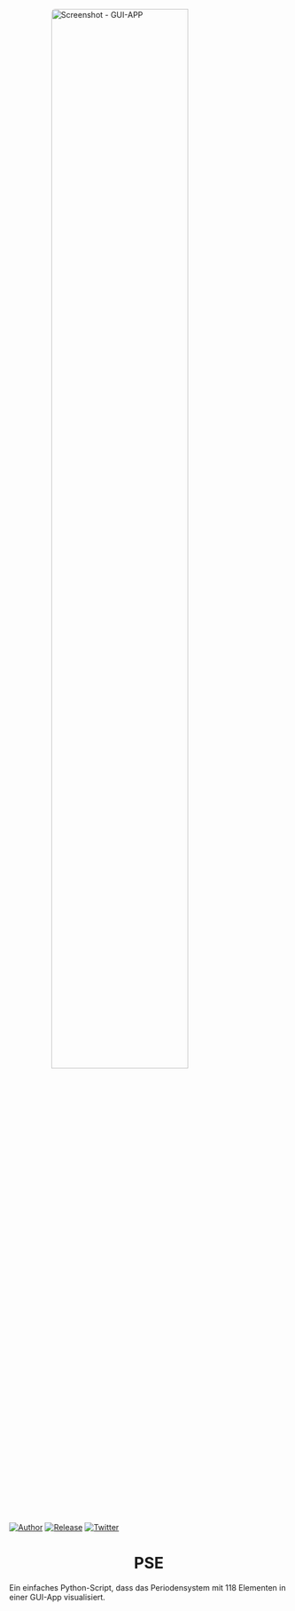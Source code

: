 <img width = "70%" style = "max-width:100%;margin:auto;display:block;border-radius:7px;" alt = "Screenshot - GUI-APP"
    src="https://user-images.githubusercontent.com/62395480/215745308-67074c33-bf6e-4782-a1f8-3dc6293038de.png">
[![Author](https://img.shields.io/badge/author-Pulsar7-lightgrey.svg?colorB=9900cc&style=flat-square)](https://github.com/Pulsar7)
[![Release](https://img.shields.io/github/release/dmhendricks/file-icon-vectors.svg?style=flat-square)](https://github.com/Pulsar7/PSE/releases)
[![Twitter](https://img.shields.io/twitter/url/https/github.com/dmhendricks/file-icon-vectors.svg?style=social)](https://twitter.com/SevenPulsar)

<div style="text-align: center;">
    <h1>PSE</h1>
</div>
Ein einfaches Python-Script, dass das Periodensystem mit 118 Elementen in einer GUI-App visualisiert.

